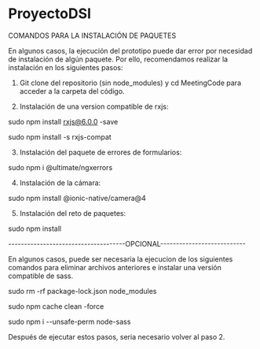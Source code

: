 # ProyectoDSI

COMANDOS PARA LA INSTALACIÓN DE PAQUETES

En algunos casos, la ejecución del prototipo puede dar error por necesidad de instalación de algún paquete. Por ello, recomendamos realizar la instalación en los siguientes pasos:

1. Git clone del repositorio (sin node_modules) y cd MeetingCode para acceder a la carpeta del código.

2. Instalación de una version compatible de rxjs:

sudo npm install rxjs@6.0.0 -save

sudo npm install -s rxjs-compat

3. Instalación del paquete de errores de formularios:

sudo npm i @ultimate/ngxerrors

4. Instalación de la cámara:

sudo npm install @ionic-native/camera@4

5. Instalación del reto de paquetes:

sudo npm install


-------------------------------------OPCIONAL---------------------------

En algunos casos, puede ser necesaria la ejecucion de los siguientes comandos para eliminar archivos anteriores e instalar una versión compatible de sass.

sudo rm -rf package-lock.json node_modules

sudo npm cache clean -force

sudo npm i --unsafe-perm node-sass



Después de ejecutar estos pasos, seria necesario volver al paso 2.
